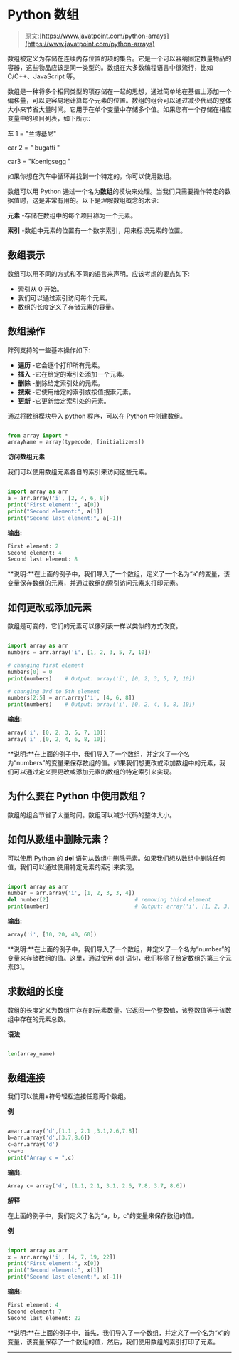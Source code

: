 # Python 数组

> 原文:[https://www.javatpoint.com/python-arrays](https://www.javatpoint.com/python-arrays)

数组被定义为存储在连续内存位置的项的集合。它是一个可以容纳固定数量物品的容器，这些物品应该是同一类型的。数组在大多数编程语言中很流行，比如 C/C++、JavaScript 等。

数组是一种将多个相同类型的项存储在一起的思想，通过简单地在基值上添加一个偏移量，可以更容易地计算每个元素的位置。数组的组合可以通过减少代码的整体大小来节省大量时间。它用于在单个变量中存储多个值。如果您有一个存储在相应变量中的项目列表，如下所示:

车 1 = "兰博基尼"

car 2 = " bugatti "

car3 = "Koenigsegg "

如果你想在汽车中循环并找到一个特定的，你可以使用数组。

数组可以用 Python 通过一个名为**数组**的模块来处理。当我们只需要操作特定的数据值时，这是非常有用的。以下是理解数组概念的术语:

**元素** -存储在数组中的每个项目称为一个元素。

**索引** -数组中元素的位置有一个数字索引，用来标识元素的位置。

## 数组表示

数组可以用不同的方式和不同的语言来声明。应该考虑的要点如下:

*   索引从 0 开始。
*   我们可以通过索引访问每个元素。
*   数组的长度定义了存储元素的容量。

## 数组操作

阵列支持的一些基本操作如下:

*   **遍历** -它会逐个打印所有元素。
*   **插入** -它在给定的索引处添加一个元素。
*   **删除** -删除给定索引处的元素。
*   **搜索** -它使用给定的索引或按值搜索元素。
*   **更新** -它更新给定索引处的元素。

通过将数组模块导入 python 程序，可以在 Python 中创建数组。

```py

from array import *
arrayName = array(typecode, [initializers]) 

```

**访问数组元素**

我们可以使用数组元素各自的索引来访问这些元素。

```py

import array as arr
a = arr.array('i', [2, 4, 6, 8])
print("First element:", a[0])
print("Second element:", a[1])
print("Second last element:", a[-1])

```

**输出:**

```py
First element: 2
Second element: 4
Second last element: 8

```

**说明:**在上面的例子中，我们导入了一个数组，定义了一个名为“a”的变量，该变量保存数组的元素，并通过数组的索引访问元素来打印元素。

## 如何更改或添加元素

数组是可变的，它们的元素可以像列表一样以类似的方式改变。

```py

import array as arr
numbers = arr.array('i', [1, 2, 3, 5, 7, 10])

# changing first element
numbers[0] = 0   
print(numbers)    # Output: array('i', [0, 2, 3, 5, 7, 10])

# changing 3rd to 5th element
numbers[2:5] = arr.array('i', [4, 6, 8])  
print(numbers)    # Output: array('i', [0, 2, 4, 6, 8, 10])

```

**输出:**

```py
array('i', [0, 2, 3, 5, 7, 10])
array('i' ,[0, 2, 4, 6, 8, 10])

```

**说明:**在上面的例子中，我们导入了一个数组，并定义了一个名为“numbers”的变量来保存数组的值。如果我们想更改或添加数组中的元素，我们可以通过定义要更改或添加元素的数组的特定索引来实现。

## 为什么要在 Python 中使用数组？

数组的组合节省了大量时间。数组可以减少代码的整体大小。

## 如何从数组中删除元素？

可以使用 Python 的 **del** 语句从数组中删除元素。如果我们想从数组中删除任何值，我们可以通过使用特定元素的索引来实现。

```py

import array as arr
number = arr.array('i', [1, 2, 3, 3, 4])
del number[2]                           # removing third element
print(number)                           # Output: array('i', [1, 2, 3, 4])

```

**输出:**

```py
array('i', [10, 20, 40, 60])

```

**说明:**在上面的例子中，我们导入了一个数组，并定义了一个名为“number”的变量来存储数组的值。这里，通过使用 del 语句，我们移除了给定数组的第三个元素[3]。

## 求数组的长度

数组的长度定义为数组中存在的元素数量。它返回一个整数值，该整数值等于该数组中存在的元素总数。

**语法**

```py

len(array_name)

```

## 数组连接

我们可以使用+符号轻松连接任意两个数组。

**例**

```py

a=arr.array('d',[1.1 , 2.1 ,3.1,2.6,7.8])
b=arr.array('d',[3.7,8.6])
c=arr.array('d')
c=a+b
print("Array c = ",c)

```

**输出:**

```py
Array c= array('d', [1.1, 2.1, 3.1, 2.6, 7.8, 3.7, 8.6])

```

**解释**

在上面的例子中，我们定义了名为“a，b，c”的变量来保存数组的值。

**例**

```py

import array as arr
x = arr.array('i', [4, 7, 19, 22])
print("First element:", x[0])
print("Second element:", x[1])
print("Second last element:", x[-1])

```

**输出:**

```py
First element: 4
Second element: 7
Second last element: 22

```

**说明:**在上面的例子中，首先，我们导入了一个数组，并定义了一个名为“x”的变量，该变量保存了一个数组的值，然后，我们使用数组的索引打印了元素。

* * *